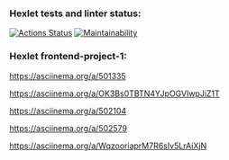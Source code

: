 ### Hexlet tests and linter status:
[![Actions Status](https://github.com/yuramummy/frontend-project-lvl1/workflows/hexlet-check/badge.svg)](https://github.com/yuramummy/frontend-project-lvl1/actions)
[![Maintainability](https://api.codeclimate.com/v1/badges/850b17f0883ba9dc9e5b/maintainability)](https://codeclimate.com/github/yuramummy/frontend-project-lvl1/maintainability)


### Hexlet frontend-project-1:
https://asciinema.org/a/501335

https://asciinema.org/a/OK3Bs0TBTN4YJpOGVIwpJiZ1T

https://asciinema.org/a/502104

https://asciinema.org/a/502579

https://asciinema.org/a/WqzooriaprM7R6sIv5LrAiXjN
